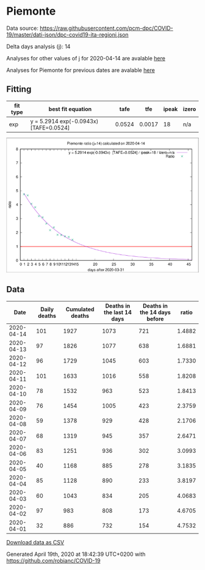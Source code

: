 # Piemonte

Data source: https://raw.githubusercontent.com/pcm-dpc/COVID-19/master/dati-json/dpc-covid19-ita-regioni.json

Delta days analysis (j): 14

Analyses for other values of j for 2020-04-14 are avalable [here](../2020-04-14/README.md)

Analyses for Piemonte for previous dates are avalable [here](../README.md)

## Fitting 
|fit type|best fit equation|tafe|tfe|ipeak|izero|
|-------|-----|--------|------|---|---|
|exp|y = 5.2914 exp(-0.0943x)  [TAFE=0.0524]|0.0524|0.0017|18|n/a|

![Plot](COVID-19_piemonte_j14_2020-04-14.png)

## Data
|Date|Daily deaths|Cumulated deaths|Deaths in the last 14 days|Deaths in the 14 days before|ratio|
|----|----------|-----------|-------|--------------------|-----|
|2020-04-14|101|1927|1073|721|1.4882|
|2020-04-13|97|1826|1077|638|1.6881|
|2020-04-12|96|1729|1045|603|1.7330|
|2020-04-11|101|1633|1016|558|1.8208|
|2020-04-10|78|1532|963|523|1.8413|
|2020-04-09|76|1454|1005|423|2.3759|
|2020-04-08|59|1378|929|428|2.1706|
|2020-04-07|68|1319|945|357|2.6471|
|2020-04-06|83|1251|936|302|3.0993|
|2020-04-05|40|1168|885|278|3.1835|
|2020-04-04|85|1128|890|233|3.8197|
|2020-04-03|60|1043|834|205|4.0683|
|2020-04-02|97|983|808|173|4.6705|
|2020-04-01|32|886|732|154|4.7532|

[Download data as CSV](COVID-19_piemonte_j14_2020-04-14.csv)

Generated April 19th, 2020 at 18:42:39 UTC+0200 with https://github.com/robianc/COVID-19

